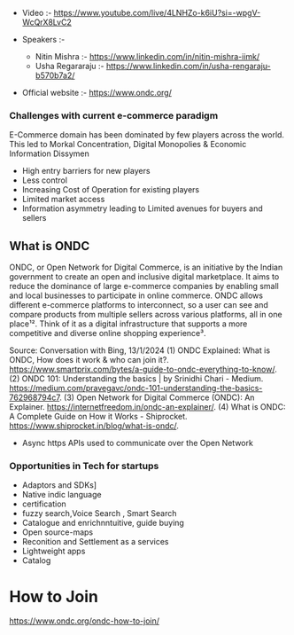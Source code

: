 - Video :- https://www.youtube.com/live/4LNHZo-k6iU?si=-wpgV-WcQrX8LvC2

- Speakers :-
  - Nitin Mishra :- https://www.linkedin.com/in/nitin-mishra-iimk/
  - Usha Regararaju :- https://www.linkedin.com/in/usha-rengaraju-b570b7a2/

- Official website :- https://www.ondc.org/

### Challenges with current e-commerce paradigm
E-Commerce domain has been dominated by few players across the world. This led to Morkal Concentration, Digital Monopolies & Economic Information Dissymen

- High entry barriers for new players
- Less control
- Increasing Cost of Operation for existing players
- Limited market access
- Information asymmetry leading to Limited avenues for buyers and sellers

## What is ONDC
ONDC, or Open Network for Digital Commerce, is an initiative by the Indian government to create an open and inclusive digital marketplace. It aims to reduce the dominance of large e-commerce companies by enabling small and local businesses to participate in online commerce. ONDC allows different e-commerce platforms to interconnect, so a user can see and compare products from multiple sellers across various platforms, all in one place¹². Think of it as a digital infrastructure that supports a more competitive and diverse online shopping experience³.

Source: Conversation with Bing, 13/1/2024
(1) ONDC Explained: What is ONDC, How does it work & who can join it?. https://www.smartprix.com/bytes/a-guide-to-ondc-everything-to-know/.
(2) ONDC 101: Understanding the basics | by Srinidhi Chari - Medium. https://medium.com/pravegavc/ondc-101-understanding-the-basics-762968794c7.
(3) Open Network for Digital Commerce (ONDC): An Explainer. https://internetfreedom.in/ondc-an-explainer/.
(4) What is ONDC: A Complete Guide on How it Works - Shiprocket. https://www.shiprocket.in/blog/what-is-ondc/.

- Async https APIs used to communicate over the Open Network

### Opportunities in Tech for startups
- Adaptors and SDKs]
- Native indic language
- certification
- fuzzy search,Voice Search , Smart Search 
- Catalogue and enrichnntuitive, guide buying
- Open source-maps 
- Reconition and Settlement as a services
- Lightweight apps
- Catalog 

# How to Join 
https://www.ondc.org/ondc-how-to-join/

